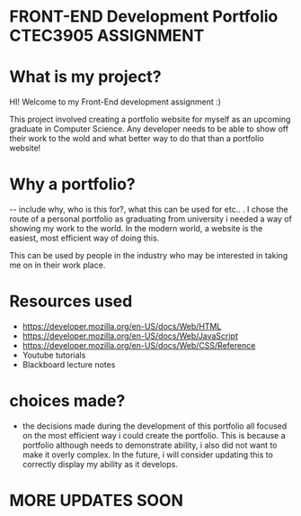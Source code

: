 # FRONT-END Development Portfolio CTEC3905 ASSIGNMENT

# What is my project?
HI! Welcome to my Front-End development assignment :)

This project involved creating a portfolio website for myself as an upcoming graduate in Computer Science. 
Any developer needs to be able to show off their work to the wold and what better way to do that than a 
portfolio website!

# Why a portfolio?
-- include why, who is this for?, what this can be used for etc.. .
I chose the route of a personal portfolio as graduating from university i needed a way of showing my work 
to the world. In the modern world, a website is the easiest, most efficient way of doing this. 

This can be used by people in the industry who may be interested in taking me on in their work place.

# Resources used
- https://developer.mozilla.org/en-US/docs/Web/HTML
- https://developer.mozilla.org/en-US/docs/Web/JavaScript
- https://developer.mozilla.org/en-US/docs/Web/CSS/Reference
- Youtube tutorials 
- Blackboard lecture notes 


# choices made?
- the decisions made during the development of this portfolio all focused on the most efficient way i could 
create the portfolio. This is because a portfolio although needs to demonstrate ability, i also did not want to make it overly complex. In the future, i will consider updating this to correctly display my ability as it develops.

# MORE UPDATES SOON 